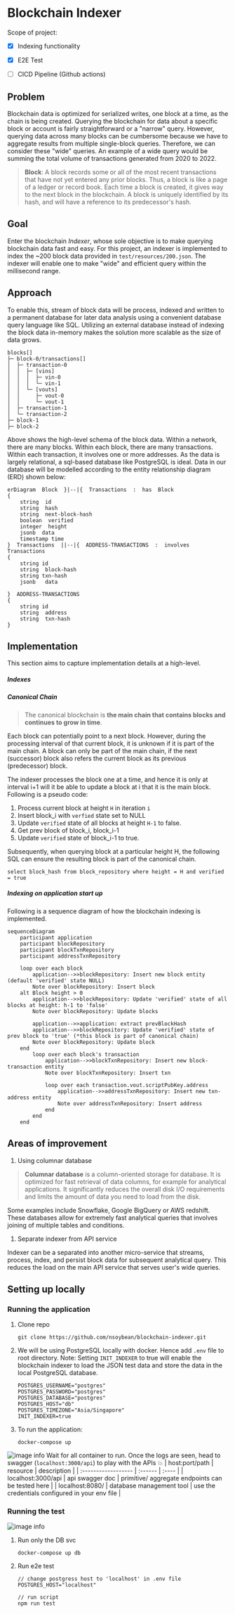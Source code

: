 # Blockchain Indexer
Scope of project:
- [x] Indexing functionality
- [x] E2E Test
- [ ] CICD Pipeline (Github actions)


## Problem
Blockchain data is optimized for serialized writes, one block at a time, as the chain is being created. Querying the blockchain for data about a specific block or account is fairly straightforward or a "narrow" query. However, querying data across many blocks can be cumbersome because we have to aggregate results from multiple single-block queries. Therefore, we can consider these "wide" queries.  An example of a wide query would be summing the total volume of transactions generated from 2020 to 2022. 

> **Block**:
> A block records some or all of the most recent transactions that have not yet entered any prior blocks. Thus, a block is like a page of a ledger or record book. Each time a block is created, it gives way to the next block in the blockchain. A block is uniquely identified by its hash, and will have a reference to its predecessor's hash. 
## Goal
Enter the blockchain _Indexer_, whose sole objective is to make querying blockchain data fast and easy. For this project, an indexer is implemented to index the ~200 block data provided in `test/resources/200.json`. The indexer will enable one to make "wide" and efficient query within the millisecond range.

## Approach
To enable this, stream of block data will be process, indexed and written to a permanent database for later data analysis using a convenient database query language like SQL. Utilizing an external database instead of indexing the block data in-memory makes the solution more scalable as the size of data grows.

```
blocks[]
├─ block-0/transactions[]
│  ├─ transaction-0
│  │  ├─ [vins]
│  │  │  ├─ vin-0
│  │  │  └─ vin-1
│  │  └─ [vouts]
│  │     ├─ vout-0
│  │     └─ vout-1
│  ├─ transaction-1
│  └─ transaction-2
├─ block-1
├─ block-2
```
Above shows the high-level schema of the block data. Within a network, there are many blocks. Within each block, there are many transactions. Within each transaction, it involves one or more addresses. As the data is largely relational, a sql-based database like PostgreSQL is ideal. Data in our database will be modelled according to the entity relationship diagram (ERD) shown below:
```mermaid
erDiagram  Block  }|--|{  Transactions  :  has  Block  
{  
	string  id   
	string  hash  
	string  next-block-hash
	boolean  verified
	integer  height
	jsonb  data
	timestamp time
}  Transactions  ||--|{  ADDRESS-TRANSACTIONS  :  involves  Transactions  
{  
	string id
	string  block-hash  
	string txn-hash
	jsonb	data
	  
}  ADDRESS-TRANSACTIONS  
{  
	string id
	string  address  
	string  txn-hash   
}
```
## Implementation
This section aims to capture implementation details at a high-level.
##### Indexes
##### Canonical Chain
> The canonical blockchain is **the main chain that contains blocks and continues to grow in time**.

Each block can potentially point to a next block. However, during the processing interval of that current block, it is unknown if it is part of the main chain. A block can only be part of the main chain, if the next (successor) block also refers the current block as its previous (predecessor) block. 

The indexer processes the block one at a time, and hence it is only at interval i+1 will it be able to update a block at i that it is the main block. Following is a pseudo code:
1. Process current block at height `H` in iteration `i`
2. Insert block_i with `verfied` state set to NULL
3. Update `verified` state of all blocks at height `H-1`  to false. 
4. Get prev block of block_i, block_i-1
5. Update `verified` state of block_i-1  to true.  

Subsequently, when querying block at a particular height H, the following SQL can ensure the resulting block is part of the canonical chain.
```
select block_hash from block_repository where height = H and verified = true
```

##### Indexing on application start up
Following is a sequence diagram of how the blockchain indexing is implemented.
```mermaid
sequenceDiagram
    participant application
    participant blockRepository
    participant blockTxnRepository
    participant addressTxnRepository

    loop over each block
        application-->>blockRepository: Insert new block entity (default 'verified' state NULL)
        Note over blockRepository: Insert block
    alt Block height > 0
        application-->>blockRepository: Update 'verified' state of all blocks at height: h-1 to 'false'
        Note over blockRepository: Update blocks    

        application-->>application: extract prevBlockHash
        application-->>blockRepository: Update 'verified' state of prev block to 'true' (*this block is part of canonical chain)
        Note over blockRepository: Update block    
    end    
        loop over each block's transaction
            application-->>blockTxnRepository: Insert new block-transaction entity
            Note over blockTxnRepository: Insert txn
            
            loop over each transaction.vout.scriptPubKey.address
                application-->>addressTxnRepository: Insert new txn-address entity
                Note over addressTxnRepository: Insert address
            end
        end
    end
```

## Areas of improvement
1. Using columnar database 
> **Columnar database** is a column-oriented storage for database. It is optimized for fast retrieval of data columns, for example for analytical applications. It significantly reduces the overall disk I/O requirements and limits the amount of data you need to load from the disk.
> 
Some examples include Snowflake, Google BigQuery or AWS redshift. These databases allow for extremely fast analytical queries that involves joining of multiple tables and conditions.

1. Separate indexer from API service

Indexer can be a separated into another micro-service that streams, process, index, and persist block data for subsequent analytical query. This reduces the load on the main API service that serves user's wide queries.

## Setting up locally
### Running the application
1. Clone repo
	```
	git clone https://github.com/nsoybean/blockchain-indexer.git
	```

3. We will be using PostgreSQL locally with docker. Hence add `.env` file to root directory. 
Note: Setting `INIT_INDEXER` to true will enable the blockchain indexer to load the JSON test data and store the data in the local PostgreSQL database.
	```
	POSTGRES_USERNAME="postgres"
	POSTGRES_PASSWORD="postgres"
	POSTGRES_DATABASE="postgres"
	POSTGRES_HOST="db"
	POSTGRES_TIMEZONE="Asia/Singapore"
	INIT_INDEXER=true
	```
4. To run the application: 
	```
	docker-compose up
	```
 ![image info](./doc/app_logs.png)
Wait for all container to run. Once the logs are seen, head to swagger (`localhost:3000/api`) to play with the APIs 💥
| host:port/path | resource | description |
|  :------------------  |  :------  |  :----  |
| localhost:3000/api | api swagger doc | primitive/ aggregate endpoints can be tested here |
| localhost:8080/ | database management tool | use the credentials configured in your env file |

### Running the test
![image info](./doc/e2e_test.png)
1. Run only the DB svc
	```
	docker-compose up db
	```
2. Run e2e test
	```
 	// change postgress host to 'localhost' in .env file
	POSTGRES_HOST="localhost"

 	// run script
	npm run test
	```
